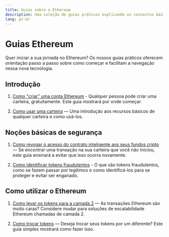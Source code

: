 ```yaml
---
title: Guias sobre o Ethereum
description: Uma coleção de guias práticos explicando os conceitos básicos de como usar o Ethereum para iniciantes.
lang: pt-br
---
```


# Guias Ethereum

Quer iniciar a sua jornada no Ethereum? Os nossos guias práticos oferecem orientação passo a passo sobre como começar e facilitam a navegação nessa nova tecnologia.

## Introdução

1. [Como "criar" uma conta Ethereum](/guides/how-to-create-an-ethereum-account/) - Qualquer pessoa pode criar uma carteira, gratuitamente. Este guia mostrará por onde começar.

2. [Como usar uma carteira](/guides/how-to-use-a-wallet/) — Uma introdução aos recursos básicos de qualquer carteira e como usá-los.

## Noções básicas de segurança

1. [Como revogar o acesso do contrato inteligente aos seus fundos cripto](/guides/how-to-revoke-token-access/) — Se encontrar uma transação na sua carteira que você não iniciou, este guia ensinará a evitar que isso ocorra novamente.

2. [Como identificar tokens fraudulentos](/guides/how-to-id-scam-tokens/) - O que são tokens fraudulentos, como se fazem passar por legítimos e como identificá-los para se proteger e evitar ser enganado.

## Como utilizar o Ethereum

1. [Como levar os tokens para a camada 2](/guides/how-to-use-a-bridge/) — As transações Ethereum são muito caras? Considere mudar para soluções de escalabilidade Ethereum chamadas de camada 2.

2. [Como trocar tokens](/guides/how-to-swap-tokens/) — Deseja trocar seus tokens por um diferente? Este guia simples mostrará como fazer isso.
